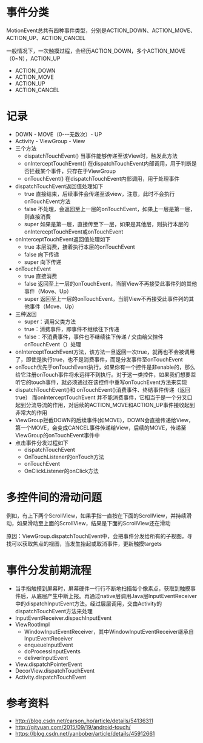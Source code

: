 # 事件分类

MotionEvent总共有四种事件类型，分别是ACTION_DOWN、ACTION_MOVE、ACTION_UP、ACTION_CANCEL

一般情况下，一次触摸过程，会经历ACTION_DOWN，多个ACTION_MOVE（0~N），ACTION_UP

- ACTION_DOWN
- ACTION_MOVE
- ACTION_UP
- ACTION_CANCEL



# 记录

* DOWN - MOVE（0---无数次）- UP
* Activity - ViewGroup - View
* 三个方法
    * dispatchTouchEvent() 当事件能够传递至该View时，触发此方法
    * onInterceptTouchEvent() 在dispatchTouchEvent内部调用，用于判断是否拦截某个事件，只存在于ViewGroup
    * onTouchEvent() 在dispatchTouchEvent内部调用，用于处理事件
* dispatchTouchEvent返回值处理如下
    * true 直接结束，后续事件会传递至该view，注意，此时不会执行onTouchEvent方法
    * false 不处理，会返回至上一层的onTouchEvent，如果上一层是第一层，则直接消费
    * super 如果是第一层，直接传至下一层，如果是其他层，则执行本层的onInterceptTouchEvent或onTouchEvent
* onInterceptTouchEvent返回值处理如下
    * true 本层消费，接着执行本层的onTouchEvent 
    * false 向下传递
    * super 向下传递
* onTouchEvent
    * true 直接消费
    * false 返回至上一层的onTouchEvent，当前View不再接受此事件列的其他事件（Move、Up）
    * super 返回至上一层的onTouchEvent，当前View不再接受此事件列的其他事件（Move、Up）
* 三种返回
    * super：调用父类方法
    * true：消费事件，即事件不继续往下传递
    * false：不消费事件，事件也不继续往下传递 / 交由给父控件onTouchEvent（）处理 
* onInterceptTouchEvent方法，该方法一旦返回一次true，就再也不会被调用了，即使是执行true，也不是消费事件，而是分发事件至onTouchEvent
* onTouch优先于onTouchEvent执行，如果你有一个控件是非enable的，那么给它注册onTouch事件将永远得不到执行。对于这一类控件，如果我们想要监听它的touch事件，就必须通过在该控件中重写onTouchEvent方法来实现
* dispatchTouchEvent()和 onTouchEvent()消费事件、终结事件传递（返回true）
  而onInterceptTouchEvent 并不能消费事件，它相当于是一个分叉口起到分流导流的作用，对后续的ACTION_MOVE和ACTION_UP事件接收起到非常大的作用
* ViewGroup拦截DOWN的后续事件(如MOVE)，DOWN会直接传递给View，第一个MOVE，会变成CANCEL事件传递给View，后续的MOVE，传递至ViewGroup的onTouchEvent事件中
* 点击事件分发过程如下
    * dispatchTouchEvent
    * OnTouchListener的onTouch方法
    * onTouchEvent
    * OnClickListener的onClick方法

# 多控件间的滑动问题

例如，有上下两个ScrollView，如果手指一直按在下面的ScrollView，并持续滑动，如果滑动至上面的ScrollView，结果是下面的ScrollView还在滑动

原因：ViewGroup.dispatchTouchEvent中，会把事件分发给所有的子视图，寻找可以获取焦点的视图，当发生抬起或取消事件，更新触摸targets

# 事件分发前期流程

- 当手指触摸到屏幕时，屏幕硬件一行行不断地扫描每个像素点，获取到触摸事件后，从底层产生中断上报。再通过native层调用Java层InputEventReceiver中的dispatchInputEvent方法。经过层层调用，交由Activity的dispatchTouchEvent方法来处理
- InputEventReceiver.dispachInputEvent
- ViewRootImpl
    - WindowInputEventReceiver，其中WindowInputEventReceiver继承自InputEventReceiver
    - enqueueInputEvent
    - doProcessInputEvents
    - deliverInputEvent
- View.dispatchPointerEvent
- DecorView.dispatchTouchEvent
- Activity.dispatchTouchEvent

# 参考资料

* http://blog.csdn.net/carson_ho/article/details/54136311
* http://gityuan.com/2015/09/19/android-touch/
* https://blog.csdn.net/yanbober/article/details/45912661
